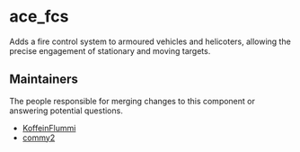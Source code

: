 ace_fcs
=======

Adds a fire control system to armoured vehicles and helicoters, allowing the precise engagement of stationary and moving targets.


## Maintainers

The people responsible for merging changes to this component or answering potential questions.

- [KoffeinFlummi](https://github.com/KoffeinFlummi)
- [commy2](https://github.com/commy2)
